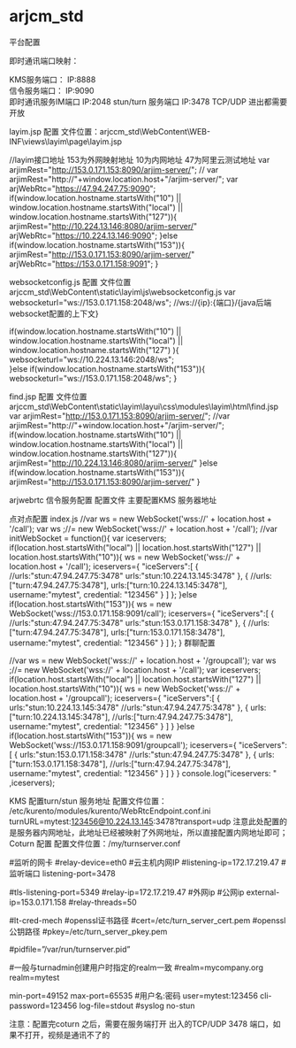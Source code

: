 # arjcm_std
平台配置

即时通讯端口映射：

 KMS服务端口：      IP:8888   
信令服务端口：      IP:9090    
即时通讯服务IM端口  IP:2048
stun/turn 服务端口	IP:3478   TCP/UDP  进出都需要开放



layim.jsp 配置  文件位置：arjccm_std\WebContent\WEB-INF\views\layim\page\layim.jsp

//layim接口地址   153为外网映射地址  10为内网地址 47为阿里云测试地址
 var arjimRest="http://153.0.171.153:8090/arjim-server/";
// var arjimRest="http://"+window.location.host+"/arjim-server/";
 var arjWebRtc="https://47.94.247.75:9090";
 if(window.location.hostname.startsWith("10") 
 	 || window.location.hostname.startsWith("local")
 	 || window.location.hostname.startsWith("127")){
 	 arjimRest="http://10.224.13.146:8080/arjim-server/"
     arjWebRtc="https://10.224.13.146:9090";
 }else if(window.location.hostname.startsWith("153")){
 	 arjimRest="http://153.0.171.153:8090/arjim-server/"
     arjWebRtc="https://153.0.171.158:9091";
 }
 
websocketconfig.js    配置 文件位置 arjccm_std\WebContent\static\layim\js\websocketconfig.js 
var websocketurl="ws://153.0.171.158:2048/ws";   //ws://{ip}:{端口}/{java后端websocket配置的上下文}

 if(window.location.hostname.startsWith("10") 
	 || window.location.hostname.startsWith("local")
	 || window.location.hostname.startsWith("127")
	 ){
     websocketurl="ws://10.224.13.146:2048/ws";   
 }else if(window.location.hostname.startsWith("153")){
 	websocketurl="ws://153.0.171.158:2048/ws"; 
 }
 
 find.jsp  配置 文件位置 arjccm_std\WebContent\static\layim\layui\css\modules\layim\html\find.jsp
 var arjimRest="http://153.0.171.153:8090/arjim-server/";
 //var arjimRest="http://"+window.location.host+"/arjim-server/";
 if(window.location.hostname.startsWith("10")
 || window.location.hostname.startsWith("local")
 || window.location.hostname.startsWith("127")){
	 arjimRest="http://10.224.13.146:8080/arjim-server/"
 }else if(window.location.hostname.startsWith("153")){
	 arjimRest="http://153.0.171.153:8090/arjim-server/"
 }
 
arjwebrtc 信令服务配置
  配置文件
      主要配置KMS 服务器地址

点对点配置
index.js
//var ws =  new WebSocket('wss://' + location.host + '/call');
var ws ;//=  new WebSocket('wss://' + location.host + '/call');
//var initWebSocket = function(){
var iceservers;	
 if(location.host.startsWith("local")
	|| location.host.startsWith("127")
	|| location.host.startsWith("10")){
	ws = new WebSocket('wss://' + location.host + '/call');
	iceservers={
		"iceServers":[
			{
				//urls:"stun:47.94.247.75:3478"
				urls:"stun:10.224.13.145:3478"
			},
			{
				//urls:["turn:47.94.247.75:3478"],
				urls:["turn:10.224.13.145:3478"],
				username:"mytest",
				credential: "123456"
			}
		]
	};
 }else if(location.host.startsWith("153")){
	ws = new WebSocket('wss://153.0.171.158:9091/call');
	iceservers={
		"iceServers":[
			{
				//urls:"stun:47.94.247.75:3478"
				urls:"stun:153.0.171.158:3478"
			},
			{
				//urls:["turn:47.94.247.75:3478"],
				urls:["turn:153.0.171.158:3478"],
				username:"mytest",
				credential: "123456"
			}
		]
	};
 }
群聊配置

//var ws = new WebSocket('wss://' + location.host + '/groupcall');
 var ws ;//=  new WebSocket('wss://' + location.host + '/call');
 var iceservers;
 if(location.host.startsWith("local")
 	|| location.host.startsWith("127")
 	|| location.host.startsWith("10")){
 	ws = new WebSocket('wss://' + location.host + '/groupcall');
	iceservers={
		"iceServers":[
			{
				urls:"stun:10.224.13.145:3478"
				//urls:"stun:47.94.247.75:3478"
			},
			{
				urls:["turn:10.224.13.145:3478"],
				//urls:["turn:47.94.247.75:3478"],
				username:"mytest",
				credential: "123456"
			}
		]
	}
 }else if(location.host.startsWith("153")){
 	ws = new WebSocket('wss://153.0.171.158:9091/groupcall');
	iceservers={
		"iceServers":[
			{
				urls:"stun:153.0.171.158:3478"
				//urls:"stun:47.94.247.75:3478"
			},
			{
				urls:["turn:153.0.171.158:3478"],
				//urls:["turn:47.94.247.75:3478"],
				username:"mytest",
				credential: "123456"
			}
		]
	}
 }
console.log("iceservers: " ,iceservers);

KMS 配置turn/stun 服务地址
   配置文件位置： /etc/kurento/modules/kurento/WebRtcEndpoint.conf.ini
   turnURL=mytest:123456@10.224.13.145:3478?transport=udp
 注意此处配置的是服务器内网地址，此地址已经被映射了外网地址，所以直接配置内网地址即可；
Coturn 配置
配置文件位置：/my/turnserver.conf

#监听的网卡
#relay-device=eth0
#云主机内网IP
#listening-ip=172.17.219.47
#监听端口
listening-port=3478

#tls-listening-port=5349
#relay-ip=172.17.219.47
#外网ip #公网ip
external-ip=153.0.171.158
#relay-threads=50

#lt-cred-mech
#openssl证书路径
#cert=/etc/turn_server_cert.pem 
#openssl公钥路径
#pkey=/etc/turn_server_pkey.pem 

#pidfile=”/var/run/turnserver.pid”

#一般与turnadmin创建用户时指定的realm一致
#realm=mycompany.org
realm=mytest

min-port=49152
max-port=65535
#用户名:密码
user=mytest:123456
cli-password=123456
log-file=stdout
#syslog
no-stun

注意：配置完coturn 之后，需要在服务端打开 出入的TCP/UDP 3478 端口，如果不打开，视频是通讯不了的
